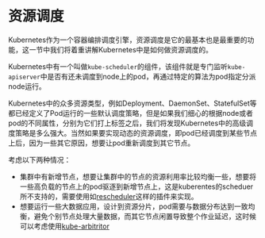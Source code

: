 # 资源调度

Kubernetes作为一个容器编排调度引擎，资源调度是它的最基本也是最重要的功能，这一节中我们将着重讲解Kubernetes中是如何做资源调度的。

Kubernetes中有一个叫做`kube-scheduler`的组件，该组件就是专门监听`kube-apiserver`中是否有还未调度到node上的pod，再通过特定的算法为pod指定分派node运行。

Kubernetes中的众多资源类型，例如Deployment、DaemonSet、StatefulSet等都已经定义了Pod运行的一些默认调度策略，但是如果我们细心的根据node或者pod的不同属性，分别为它们打上标签之后，我们将发现Kubernetes中的高级调度策略是多么强大。当然如果要实现动态的资源调度，即pod已经调度到某些节点上后，因为一些其它原因，想要让pod重新调度到其它节点。

考虑以下两种情况：

* 集群中有新增节点，想要让集群中的节点的资源利用率比较均衡一些，想要将一些高负载的节点上的pod驱逐到新增节点上，这是kuberentes的scheduer所不支持的，需要使用如[rescheduler](https://github.com/kubernetes-incubator/descheduler)这样的插件来实现。
* 想要运行一些大数据应用，设计到资源分片，pod需要与数据分布达到一致均衡，避免个别节点处理大量数据，而其它节点闲置导致整个作业延迟，这时候可以考虑使用[kube-arbitritor](https://github.com/kubernetes-incubator/kube-arbitrator)

